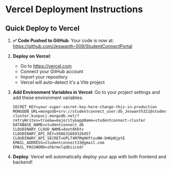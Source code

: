 # Vercel Deployment Instructions

## Quick Deploy to Vercel

1. **✅ Code Pushed to GitHub**: 
   Your code is now at: https://github.com/Jeswanth-009/StudentConnectPortal

2. **Deploy on Vercel**:
   - Go to https://vercel.com
   - Connect your GitHub account
   - Import your repository
   - Vercel will auto-detect it's a Vite project

3. **Add Environment Variables in Vercel**:
   Go to your project settings and add these environment variables:
   ```
   SECRET_KEY=your-super-secret-key-here-change-this-in-production
   MONGODB_URL=mongodb+srv://studentconnect_user:db_Jeswanth321@studentconnect-cluster.kunpucj.mongodb.net/?retryWrites=true&w=majority&appName=studentconnect-cluster
   DATABASE_NAME=studentconnect_db
   CLOUDINARY_CLOUD_NAME=doot8hbtv
   CLOUDINARY_API_KEY=566631669326457
   CLOUDINARY_API_SECRET=UPLT4M7MqHHftxuNW-bHKpNjptE
   EMAIL_ADDRESS=studentconnect33@gmail.com
   EMAIL_PASSWORD=shbrmxlqdbiicodr
   ```

4. **Deploy**: Vercel will automatically deploy your app with both frontend and backend!
